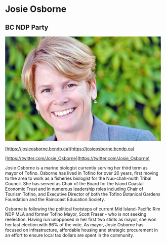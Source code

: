 # Josie Osborne

## BC NDP Party

![Photo of Josie Osborne](images/image23.png)

[https://josieosborne.bcndp.ca](https://josieosborne.bcndp.ca)

[https://twitter.com/Josie_Osborne](https://twitter.com/Josie_Osborne)

Josie Osborne is a marine biologist currently serving her third term as mayor of Tofino. Osborne has lived in Tofino for over 20 years, first moving to the area to work as a fisheries biologist for the Nuu-chah-nulth Tribal Council. She has served as Chair of the Board for the Island Coastal Economic Trust and in numerous leadership roles including Chair of Tourism Tofino, and Executive Director of both the Tofino Botanical Gardens Foundation and the Raincoast Education Society.

Osborne is following the political footsteps of current Mid Island-Pacific Rim NDP MLA and former Tofino Mayor, Scott Fraser - who is not seeking reelection. Having run unopposed in her first two stints as mayor, she won her last election with 86% of the vote. As mayor, Josie Osborne has focused on infrastructure, affordable housing and strategic procurement in an effort to ensure local tax dollars are spent in the community. 

